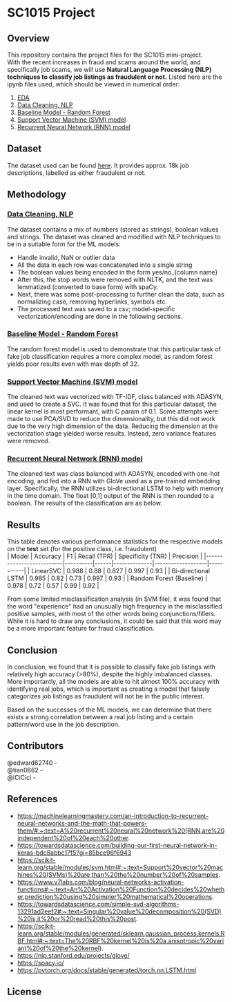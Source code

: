 # SC1015 Project


## Overview
This repository contains the project files for the SC1015 mini-project.<br>
With the recent increases in fraud and scams around the world, and specifically job scams, we will use **Natural Language Processing (NLP) techniques to classify job listings as fraudulent or not.**
Listed here are the ipynb files used, which should be viewed in numerical order:<br>
1. [EDA](https://github.com/edward62740/sc1015-project/blob/master/EDA.ipynb)
2. [Data Cleaning, NLP](https://github.com/edward62740/sc1015-project/blob/master/Data%20Cleaning%20and%20Lemmatization.ipynb)
3. [Baseline Model - Random Forest](https://github.com/edward62740/sc1015-project/blob/master/Random%20Forest.ipynb)
4. [Support Vector Machine (SVM) model](https://github.com/edward62740/sc1015-project/blob/master/Support%20Vector%20Machine.ipynb)
5. [Recurrent Neural Network (RNN) model](https://github.com/edward62740/sc1015-project/blob/master/Recurrent%20Neural%20Network.ipynb)

## Dataset
The dataset used can be found [here](https://www.kaggle.com/datasets/shivamb/real-or-fake-fake-jobposting-prediction). It provides approx. 18k job descriptions, labelled as either fraudulent or not.

## Methodology
### [Data Cleaning, NLP](https://github.com/edward62740/sc1015-project/blob/master/Data%20Cleaning%20and%20Lemmatization.ipynb)
The dataset contains a mix of numbers (stored as strings), boolean values and strings. The dataset was cleaned and modified with NLP techniques to be in a suitable form for the ML models:
- Handle invalid, NaN or outlier data
- All the data in each row was concatenated into a single string
- The boolean values being encoded in the form yes/no_{column name}
- After this, the stop words were removed with NLTK, and the text was lemmatized (converted to base form) with spaCy.
- Next, there was some post-processing to further clean the data, such as normalizing case, removing hyperlinks, symbols etc.
- The processed text was saved to a csv; model-specific vectorization/encoding are done in the following sections.
### [Baseline Model - Random Forest](https://github.com/edward62740/sc1015-project/blob/master/Random%20Forest.ipynb)
The random forest model is used to demonstrate that this particular task of fake job classification requires a more complex model, as random forest yields poor results even with max depth of 32.
### [Support Vector Machine (SVM) model](https://github.com/edward62740/sc1015-project/blob/master/Support%20Vector%20Machine.ipynb)
The cleaned text was vectorized with TF-IDF, class balanced with ADASYN, and used to create a SVC. It was found that for this particular dataset, the linear kernel is most performant, with C param of 0.1. Some attempts were made to use PCA/SVD to reduce the dimensionality, but this did not work due to the very high dimension of the data. Reducing the dimension at the vectorization stage yielded worse results. Instead, zero variance features were removed.
### [Recurrent Neural Network (RNN) model](https://github.com/edward62740/sc1015-project/blob/master/Recurrent%20Neural%20Network.ipynb)
The cleaned text was class balanced with ADASYN, encoded with one-hot encoding, and fed into a RNN with GloVe used as a pre-trained embedding layer. Specifically, the RNN utilizes bi-directional LSTM to help with memory in the time domain. The float [0,1] output of the RNN is then rounded to a boolean.
The results of the classification are as below.

## Results
This table denotes various performance statistics for the respective models on the **test** set (for the positive class, i.e. fraudulent)<br>
| Model                    | Accuracy | F1   | Recall (TPR) | Specificity (TNR) | Precision |
|--------------------------|----------|------|--------------|-------------------|-----------|
| LinearSVC                | 0.988    | 0.88 | 0.827        | 0.997             | 0.93      |
| Bi-directional LSTM      | 0.985    | 0.82 | 0.73         | 0.997             | 0.93      |
| Random Forest (Baseline) | 0.978    | 0.72 | 0.57         | 0.99              | 0.92      |

From some limited misclassification analysis (in SVM file), it was found that the word "experience" had an unusually high frequency in the misclassified positive samples, with most of the other words being conjunctions/fillers.
While it is hard to draw any conclusions, it could be said that this word may be a more important feature for fraud classification.

## Conclusion
In conclusion, we found that it is possible to classify fake job listings with relatively high accuracy (>80%), despite the highly imbalanced classes. More importantly, all the models are able to hit almost 100% accuracy with identifying real jobs, which is important as creating a model that falsely categorizes job listings as fraudulent will not be in the public interest.

Based on the successes of the ML models, we can determine that there exists a strong correlation between a real job listing and a certain pattern/word use in the job description.

## Contributors
@edward62740 - <br>
@tian0662 - <br>
@iCiCici - <br>

## References
- https://machinelearningmastery.com/an-introduction-to-recurrent-neural-networks-and-the-math-that-powers-them/#:~:text=A%20recurrent%20neural%20network%20(RNN,are%20independent%20of%20each%20other.
- https://towardsdatascience.com/building-our-first-neural-network-in-keras-bdc8abbc17f5?gi=85bce96f6943
- https://scikit-learn.org/stable/modules/svm.html#:~:text=Support%20vector%20machines%20(SVMs)%20are,than%20the%20number%20of%20samples.
- https://www.v7labs.com/blog/neural-networks-activation-functions#:~:text=An%20Activation%20Function%20decides%20whether,prediction%20using%20simpler%20mathematical%20operations.
- https://towardsdatascience.com/simple-svd-algorithms-13291ad2eef2#:~:text=Singular%20value%20decomposition%20(SVD)%20is,it%20or%20read%20this%20post.
- https://scikit-learn.org/stable/modules/generated/sklearn.gaussian_process.kernels.RBF.html#:~:text=The%20RBF%20kernel%20is%20a,anisotropic%20variant%20of%20the%20kernel).
- https://nlp.stanford.edu/projects/glove/
- https://spacy.io/
- https://pytorch.org/docs/stable/generated/torch.nn.LSTM.html

## License
